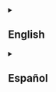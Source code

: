 <details>
<summary><h2>English</h2></summary>

# TeenSmartInsight Deployment with Terraform

This directory contains the Terraform configuration to deploy the TeenSmartInsight application on AWS.

## Prerequisites

1. Terraform installed (see https://www.terraform.io/downloads.html)  
2. An AWS account with credentials configured

## AWS Credentials Configuration

Before running Terraform, you need to configure your AWS credentials. You have several options:

### Option 1: AWS credentials file

Create or edit the file `~/.aws/credentials`:

```ini
[default]
aws_access_key_id = YOUR_ACCESS_KEY
aws_secret_access_key = YOUR_SECRET_KEY
```

### Option 2: Environment variables

Set the following environment variables in your shell:

```bash
export AWS_ACCESS_KEY_ID="YOUR_ACCESS_KEY"
export AWS_SECRET_ACCESS_KEY="YOUR_SECRET_KEY"
export AWS_REGION="us-east-2"
```

### Option 3: Hardcode credentials in `main.tf` (not recommended)

Uncomment and edit the `access_key` and `secret_key` lines in your `main.tf` (avoid committing this to public repositories).

## Deployment

1. Initialize Terraform:

   ```bash
   terraform init
   ```

2. Review the execution plan:

   ```bash
   terraform plan
   ```

3. Apply the configuration:

   ```bash
   terraform apply
   ```

4. Type `yes` to confirm when prompted.

After the deployment completes, Terraform will output the instance’s public IP and the SSH connection command.

## Deployment Instructions

### Prerequisites

1. Generate SSH Key for Deployment

   ```bash
   # Generate a new SSH key pair
   ssh-keygen -t rsa -b 4096 -f ~/.ssh/id_rsa_flaskapp -C "your_email@example.com"
   
   # Set proper permissions
   chmod 600 ~/.ssh/id_rsa_flaskapp
   ```

2. Update the `hosts.ini` file in the `infrastructure` directory with your server's IP address:

   ```ini
   [web]
   YOUR_SERVER_IP
   
   [web:vars]
   ansible_user=ubuntu
   ansible_ssh_private_key_file=~/.ssh/id_rsa_flaskapp
   ansible_ssh_common_args='-o StrictHostKeyChecking=no'
   ```

3. Deploy with Docker using Ansible:

   ```bash
   cd infrastructure
   ansible-playbook deploy-with-docker.yml -i hosts.ini
   ```

   This will deploy the application using Docker on your server with HTTPS configuration.


## Destroying the Infrastructure

To tear down all resources created by this configuration:

```bash
terraform destroy
```

</details>

<details>
<summary><h2>Español</h2></summary>

# Despliegue de TeenSmartInsight con Terraform

Este directorio contiene la configuración de Terraform para desplegar la aplicación TeenSmartInsight en AWS.

## Requisitos previos

1. Tener instalado [Terraform](https://www.terraform.io/downloads.html)
2. Tener una cuenta de AWS y credenciales configuradas

## Configuración de credenciales AWS

Antes de ejecutar Terraform, necesitas configurar tus credenciales de AWS. Tienes varias opciones:

### Opción 1: Archivo de credenciales AWS

Crea o edita el archivo `~/.aws/credentials`:

```
[default]
aws_access_key_id = TU_ACCESS_KEY
aws_secret_access_key = TU_SECRET_KEY
```

### Opción 2: Variables de entorno

Configura las siguientes variables de entorno:

```bash
export AWS_ACCESS_KEY_ID="TU_ACCESS_KEY"
export AWS_SECRET_ACCESS_KEY="TU_SECRET_KEY"
export AWS_REGION="us-east-2"
```

### Opción 3: Credenciales en el archivo main.tf

Descomenta y edita las líneas de `access_key` y `secret_key` en el archivo `main.tf` (no recomendado para repositorios públicos).

## Despliegue

1. Inicializa Terraform:
   ```bash
   terraform init
   ```

2. Verifica el plan de ejecución:
   ```bash
   terraform plan
   ```

3. Aplica la configuración:
   ```bash
   terraform apply
   ```

4. Confirma la operación escribiendo `yes` cuando se te solicite.

## Acceso a la aplicación

Una vez completado el despliegue, Terraform mostrará la IP pública de la instancia y el comando para conectarse por SSH.

## Instrucciones de Despliegue de la aplicación

### Requisitos Previos

1. Generar Clave SSH para el Despliegue

   ```bash
   # Generar un nuevo par de claves SSH
   ssh-keygen -t rsa -b 4096 -f ~/.ssh/id_rsa_flaskapp
   
   # Establecer permisos adecuados
   chmod 600 ~/.ssh/id_rsa_flaskapp
   ```

2. Actualizar el archivo `hosts.ini` en el directorio `infrastructure` con la dirección IP de tu servidor:

   ```ini
   [web]
   TU_IP_DE_SERVIDOR
   
   [web:vars]
   ansible_user=ubuntu
   ansible_ssh_private_key_file=~/.ssh/id_rsa_flaskapp
   ansible_ssh_common_args='-o StrictHostKeyChecking=no'
   ```

3. Desplegar con Docker usando Ansible:

   ```bash
   cd infrastructure
   ansible-playbook deploy-with-docker.yml -i hosts.ini
   ```

   Esto desplegará la aplicación usando Docker en tu servidor con configuración HTTPS.


## Destruir la infraestructura

Para eliminar todos los recursos creados:

```bash
terraform destroy
```
</details>